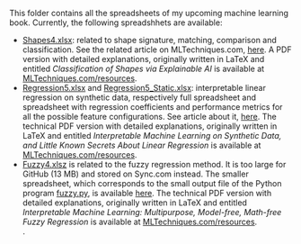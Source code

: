 
This folder contains all the spreadsheets of my upcoming machine learning book. Currently, the following spreadshhets are available:
<ul>
  <li><a href="https://github.com/VincentGranville/Machine-Learning/blob/main/Spreadsheets/shapes4.xlsx">Shapes4.xlsx</a>: related to shape signature, matching, comparison and classification. See the related article on MLTechniques.com, <a href="https://mltechniques.com/2022/04/20/computer-vision-shape-classification-via-explainable-ai/">here</a>. A PDF version with detailed explanations, originally written in LaTeX and entitled <em>Classification of Shapes via Explainable AI</em> is available at <a href="https://mltechniques.com/resources/">MLTechniques.com/resources</a>.</li>
  <li><a href="https://github.com/VincentGranville/Machine-Learning/blob/main/Spreadsheets/regression5.xlsx">Regression5.xlsx</a> and <a href="https://github.com/VincentGranville/Machine-Learning/blob/main/Spreadsheets/regression5_Static.xlsx">Regression5_Static.xlsx</a>: interpretable linear regression on synthetic data, respectively full spreadsheet and spreadsheet with regression coefficients and performance metrics for all the possible feature configurations. See article about it, <a href="https://mltblog.com/3KTvu5h">here</a>. The technical PDF version with detailed explanations, originally written in LaTeX and entitled <em>Interpretable Machine Learning on Synthetic Data, and Little Known Secrets About Linear Regression</em> is available at <a href="https://mltechniques.com/resources/">MLTechniques.com/resources</a>.</li>
  <li><a href="https://ln5.sync.com/dl/0caeb8e10/mztnibg9-xrkdks7g-r8bsgabw-3fsizwif">Fuzzy4.xlsz</a> is related to the fuzzy regression method. It is too large for GitHub (13 MB) and stored on Sync.com instead. The smaller spreadsheet, which corresponds to the small output file of the Python program <a href="https://github.com/VincentGranville/Machine-Learning/blob/main/Source%20Code/fuzzy.py">fuzzy.py</a>, is available <a href="https://github.com/VincentGranville/Machine-Learning/blob/main/Spreadsheets/fuzzyf2.xlsx">here</a>. The technical PDF version with detailed explanations, originally written in LaTeX and entitled <em>Interpretable Machine Learning: Multipurpose, Model-free, Math-free Fuzzy Regression</em> is available at <a href="https://mltechniques.com/resources/">MLTechniques.com/resources</a>.</li>.
</ul>
